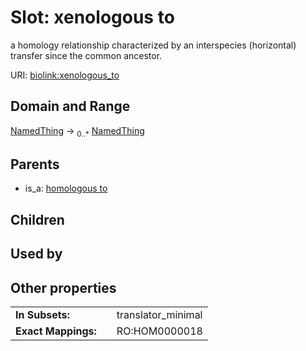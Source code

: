 
# Slot: xenologous to


a homology relationship characterized by an interspecies (horizontal) transfer since the common ancestor.

URI: [biolink:xenologous_to](https://w3id.org/biolink/vocab/xenologous_to)


## Domain and Range

[NamedThing](NamedThing.md) &#8594;  <sub>0..\*</sub> [NamedThing](NamedThing.md)

## Parents

 *  is_a: [homologous to](homologous_to.md)

## Children


## Used by


## Other properties

|  |  |  |
| --- | --- | --- |
| **In Subsets:** | | translator_minimal |
| **Exact Mappings:** | | RO:HOM0000018 |

